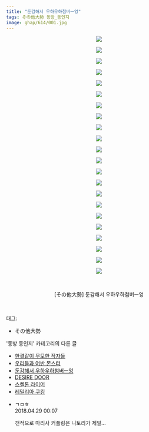 ```yaml
---
title: "둔감해서 우하우하첨버ㅡ엉"
tags: その他大勢 동방_동인지
image: ghap/614/001.jpg
---
```

<div class="article">
<p style="text-align: center; clear: none; float: none;"><img src="{{ site.nasurl }}/ghap/614/001.jpg"/></p>
<p style="text-align: center; clear: none; float: none;"><img src="{{ site.nasurl }}/ghap/614/002.jpg"/></p>
<p style="text-align: center; clear: none; float: none;"><img src="{{ site.nasurl }}/ghap/614/003.jpg"/></p>
<p style="text-align: center; clear: none; float: none;"><img src="{{ site.nasurl }}/ghap/614/004.jpg"/></p>
<p style="text-align: center; clear: none; float: none;"><img src="{{ site.nasurl }}/ghap/614/005.jpg"/></p>
<p style="text-align: center; clear: none; float: none;"><img src="{{ site.nasurl }}/ghap/614/006.jpg"/></p>
<p style="text-align: center; clear: none; float: none;"><img src="{{ site.nasurl }}/ghap/614/007.jpg"/></p>
<p style="text-align: center; clear: none; float: none;"><img src="{{ site.nasurl }}/ghap/614/008.jpg"/></p>
<p style="text-align: center; clear: none; float: none;"><img src="{{ site.nasurl }}/ghap/614/009.jpg"/></p>
<p style="text-align: center; clear: none; float: none;"><img src="{{ site.nasurl }}/ghap/614/010.jpg"/></p>
<p style="text-align: center; clear: none; float: none;"><img src="{{ site.nasurl }}/ghap/614/011.jpg"/></p>
<p style="text-align: center; clear: none; float: none;"><img src="{{ site.nasurl }}/ghap/614/012.jpg"/></p>
<p style="text-align: center; clear: none; float: none;"><img src="{{ site.nasurl }}/ghap/614/013.jpg"/></p>
<p style="text-align: center; clear: none; float: none;"><img src="{{ site.nasurl }}/ghap/614/014.jpg"/></p>
<p style="text-align: center; clear: none; float: none;"><img src="{{ site.nasurl }}/ghap/614/015.jpg"/></p>
<p style="text-align: center; clear: none; float: none;"><img src="{{ site.nasurl }}/ghap/614/016.jpg"/></p>
<p style="text-align: center; clear: none; float: none;"><img src="{{ site.nasurl }}/ghap/614/017.jpg"/></p>
<p style="text-align: center; clear: none; float: none;"><img src="{{ site.nasurl }}/ghap/614/018.jpg"/></p>
<p style="text-align: center; clear: none; float: none;"><img src="{{ site.nasurl }}/ghap/614/019.jpg"/></p>
<p style="text-align: center; clear: none; float: none;"><img src="{{ site.nasurl }}/ghap/614/020.jpg"/></p>
<p style="text-align: center; clear: none; float: none;"><img src="{{ site.nasurl }}/ghap/614/021.jpg"/></p>
<p style="text-align: center; clear: none; float: none;"><img src="{{ site.nasurl }}/ghap/614/022.jpg"/></p>
<p style="text-align: center; clear: none; float: none;"><br/></p>
<p style="text-align: center; clear: none; float: none;">[その他大勢] 둔감해서 우하우하첨버ㅡ엉</p>
<p><br/></p>
</div><div class="tagTrail">
<p>태그: </p>
<ul>
<li>その他大勢</li>
</ul>
</div><div class="another">
<p>'동방 동인지' 카테고리의 다른 글</p>
<ul>
<li><a href="/2016-07-01-ghap_617">한결같이 무모한 작자들</a></li>
<li><a href="/2016-07-01-ghap_615">우리들과 어반 몬스터</a></li>
<li><a href="/2016-07-01-ghap_614">둔감해서 우하우하첨버ㅡ엉</a></li>
<li><a href="/2016-07-01-ghap_613">DESIRE DOOR</a></li>
<li><a href="/2016-07-01-ghap_612">스켈톤 라이어</a></li>
<li><a href="/2016-06-30-ghap_611">레밀리아 쿠킹</a></li>
</ul>
</div><div class="cb_module cb_fluid">
<div class="cb_wrt cb_profile">
<div class="comment">
<ul>
<li class="cb_thumb_off" id="comment15246782">
<div class="cb_comment_area">
<div class="cb_info_area">
<div class="cb_section">
<span class="cb_nick_name">ㄱㅁㅎ</span>
</div>
<div class="cb_section">
<span class="cb_date">2018.04.29 00:07 </span>
</div>
</div>
<div class="cb_dsc_comment">
<p class="cb_dsc">
											갠적으로 마리사 커플링은 니토리가 제일...
										</p>
</div>
</div></li>
</ul>
</div>
</div><!-- commentList close -->
</div>